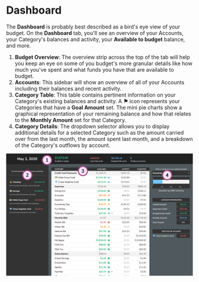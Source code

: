 # Dashboard

The **Dashboard** is probably best described as a bird's eye view of your budget. On the **Dashboard** tab, you'll see an overview of your Accounts, your Category's balances and activity, your **Available to budget** balance, and more.

1. **Budget Overview**: The overview strip across the top of the tab will help you keep an eye on some of you budget's more granular details like how much you've spent and what funds you have that are available to budget.
2. **Accounts**: This sidebar will show an overview of all of your Accounts including their balances and recent activity.
3. **Category Table**: This table contains pertinent information on your Category's existing balances and activity. A **⚑** icon represents your Categories that have a **Goal Amount** set. The mini pie charts show a graphical representation of your remaining balance and how that relates to the **Monthly Amount** set for that Category.
4. **Category Details**: The dropdown selector allows you to display additional details for a selected Category such as the amount carried over from the last month, the amount spent last month, and a breakdown of the Category's outflows by account.

![](../.gitbook/assets/dashboard.png)

